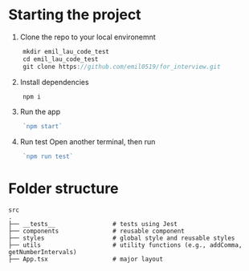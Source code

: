 # Starting the project

1. Clone the repo to your local environemnt 

```javascript
    mkdir emil_lau_code_test
    cd emil_lau_code_test
    git clone https://github.com/emil0519/for_interview.git
```

2. Install dependencies
```javascript
    npm i
```

3. Run the app
```javascript
    `npm start`
```
4. Run test
Open another terminal, then run
```javascript
    `npm run test`
```

# Folder structure

    src
    .
    ├── __tests__                # tests using Jest
    ├── components               # reusable component
    ├── styles                   # global style and reusable styles
    ├── utils                    # utility functions (e.g., addComma, getNumberIntervals)
    ├── App.tsx                  # major layout